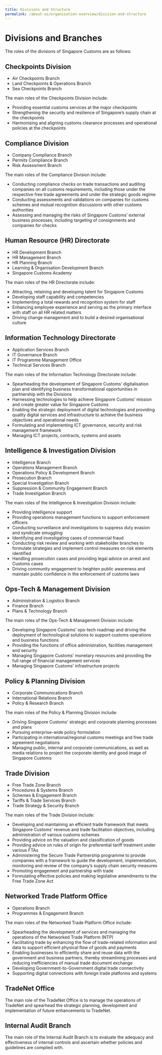 ```yaml
---
title: Divisions and Structure
permalink: /about-us/organisation-overview/division-and-structure
---
```

# Divisions and Branches

The roles of the divisions of Singapore Customs are as follows:

## Checkpoints Division

- Air Checkpoints Branch
- Land Checkpoints & Operations Branch
- Sea Checkpoints Branch

The main roles of the Checkpoints Division include:

- Providing essential customs services at the major checkpoints
- Strengthening the security and resilience of Singapore’s supply chain at the checkpoints
- Harmonising and aligning customs clearance processes and operational policies at the checkpoints

## Compliance Division

- Company Compliance Branch
- Permits Compliance Branch
- Risk Assessment Branch

The main roles of the Compliance Division include:

* Conducting compliance checks on trade transactions and auditing companies on all customs requirements, including those under the respective free trade agreements and under the strategic goods regime
* Conducting assessments and validations on companies for customs schemes and mutual recognition discussions with other customs authorities
* Assessing and managing the risks of Singapore Customs’ external business processes, including targeting of consignments and companies for checks


## Human Resource (HR) Directorate

- HR Development Branch
- HR Management Branch
- HR Planning Branch
- Learning & Organisation Development Branch
- Singapore Customs Academy

The main roles of the HR Directorate include:

- Attracting, retaining and developing talent for Singapore Customs
- Developing staff capability and competencies
- Implementing a total rewards and recognition system for staff
- Enhancing employee experience and serving as the primary interface with staff on all HR related matters
- Driving change management and to build a desired organisational culture

## Information Technology Directorate

- Application Services Branch
- IT Governance Branch
- IT Programme Management Office
- Technical Services Branch

The main roles of the Information Technology Directorate include:

- Spearheading the development of Singapore Customs’ digitalisation plan and identifying business transformational opportunities in partnership with the Divisions
- Harnessing technologies to help achieve Singapore Customs’ mission and create greater value for Singapore Customs
- Enabling the strategic deployment of digital technologies and providing quality digital services and infrastructure to achieve the business objectives and operational needs
- Formulating and implementing ICT governance, security and risk management framework
- Managing ICT projects, contracts, systems and assets

## Intelligence & Investigation Division

- Intelligence Branch
- Operations Management Branch
- Operations Policy & Development Branch
- Prosecution Branch
- Special Investigation Branch
- Suppression & Community Engagement Branch
-	Trade Investigation Branch

The main roles of the Intelligence & Investigation Division include:

-	Providing intelligence support
-	Providing operations management functions to support enforcement officers
-	Conducting surveillance and investigations to suppress duty evasion and syndicate smuggling
-	Identifying and investigating cases of commercial fraud
-	Conducting risk review and working with stakeholder branches to formulate strategies and implement control measures on risk elements identified
-	Handling prosecution cases and providing legal advice on arrest and Customs cases
-	Driving community engagement to heighten public awareness and maintain public confidence in the enforcement of customs laws

## Ops-Tech & Management Division

-	Administration & Logistics Branch
-	Finance Branch 
-	Plans & Technology Branch

The main roles of the Ops-Tech & Management Division include:

-	Developing Singapore Customs’ ops-tech roadmap and driving the deployment of technological solutions to support customs operations and business functions 
-	Providing the functions of office administration, facilities management and security
-	Managing Singapore Customs’ monetary resources and providing the full range of financial management services
-	Managing Singapore Customs’ infrastructure projects

## Policy & Planning Division

-	Corporate Communications Branch
-	International Relations Branch
-	Policy & Research Branch

The main roles of the Policy & Planning Division include:

-	Driving Singapore Customs’ strategic and corporate planning processes and plans
-	Pursuing enterprise-wide policy formulation
-	Participating in international/regional customs meetings and free trade agreement negotiations
-	Managing public, internal and corporate communications, as well as media relations to project the corporate identity and good image of Singapore Customs

## Trade Division

-	Free Trade Zone Branch
-	Procedures & Systems Branch
-	Schemes & Engagement Branch
-	Tariffs & Trade Services Branch
-	Trade Strategy & Security Branch

The main roles of the Trade Division include:

-	Developing and maintaining an efficient trade framework that meets Singapore Customs’ revenue and trade facilitation objectives, including administration of various customs schemes
-	Providing advice on the valuation and classification of goods
-	Providing advice on rules of origin for preferential tariff treatment under various FTAs
-	Administering the Secure Trade Partnership programme to provide companies with a framework to guide the development, implementation, monitoring and review of the company’s supply chain security measures
-	Promoting engagement and partnership with trade
-	Formulating effective policies and making legislative amendments to the Free Trade Zone Act 

## Networked Trade Platform Office

-	Operations Branch
-	Programmes & Engagement Branch

The main roles of the Networked Trade Platform Office include:

-	Spearheading the development of services and managing the operations of the Networked Trade Platform (NTP)
-	Facilitating trade by enhancing the flow of trade-related information and data to support efficient physical flow of goods and payments
-	Enabling businesses to efficiently share and reuse data with the government and business partners, thereby streamlining processes and reducing inefficiencies of manual trade document exchange 
-	Developing Government-to-Government digital trade connectivity
-	Supporting digital connections with foreign trade platforms and systems

## TradeNet Office

The main role of the TradeNet Office is to manage the operations of TradeNet and spearhead the strategic planning, development and implementation of future enhancements to TradeNet.  

## Internal Audit Branch

The main role of the Internal Audit Branch is to evaluate the adequacy and effectiveness of internal controls and ascertain whether policies and guidelines are complied with.